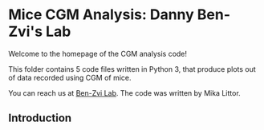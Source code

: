# Mice CGM Analysis: Danny Ben-Zvi's Lab

Welcome to the homepage of the CGM analysis code!

This folder contains 5 code files written in Python 3, 
that produce plots out of data recorded using CGM of mice.

You can reach us at [Ben-Zvi Lab](https://www.benzvilab.com/).
The code was written by Mika Littor. 

## Introduction




